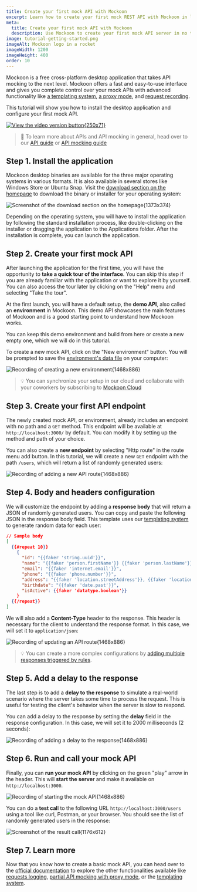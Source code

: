 ```yaml
---
title: Create your first mock API with Mockoon
excerpt: Learn how to create your first mock REST API with Mockoon in less than 5 minutes
meta:
  title: Create your first mock API with Mockoon
  description: Use Mockoon to create your first mock API server in no time and generate fake realistic JSON data for your applications.
image: tutorial-getting-started.png
imageAlt: Mockoon logo in a rocket
imageWidth: 1200
imageHeight: 400
order: 10
---
```


Mockoon is a free cross-platform desktop application that takes API mocking to the next level. Mockoon offers a fast and easy-to-use interface and gives you complete control over your mock APIs with advanced functionality like [a templating system](docs:templating/overview), [a proxy mode](docs:server-configuration/proxy-mode), and [request recording](docs:logging-and-recording/auto-mocking-and-recording).

This tutorial will show you how to install the desktop application and configure your first mock API.

[![View the video version button{250x71}](/images/view-video-btn-250.png)](https://youtu.be/XKMCKwxMkWs)

> 📘 To learn more about APIs and API mocking in general, head over to our [API guide](/articles/api-guide-what-are-api/) or [API mocking guide](/articles/what-is-api-mocking/)

## Step 1. Install the application

Mockoon desktop binaries are available for the three major operating systems in various formats. It is also available in several stores like Windows Store or Ubuntu Snap. Visit the [download section on the homepage](/download/) to download the binary or installer for your operating system:

![Screenshot of the download section on the homepage{1373x374}](/images/tutorials/getting-started/desktop-application-download-screenshot.png)

Depending on the operating system, you will have to install the application by following the standard installation process, like double-clicking on the installer or dragging the application to the Applications folder. After the installation is complete, you can launch the application.

## Step 2. Create your first mock API

After launching the application for the first time, you will have the opportunity to **take a quick tour of the interface**. You can skip this step if you are already familiar with the application or want to explore it by yourself. You can also access the tour later by clicking on the "Help" menu and selecting "Take the tour".

At the first launch, you will have a default setup, the **demo API**, also called an **environment** in Mockoon. This demo API showcases the main features of Mockoon and is a good starting point to understand how Mockoon works.

You can keep this demo environment and build from here or create a new empty one, which we will do in this tutorial.

To create a new mock API, click on the "New environment" button. You will be prompted to save the [environment's data file](docs:mockoon-data-files/data-storage-location) on your computer:

![Recording of creating a new environment{1468x886}](/images/tutorials/getting-started/create-first-mock-api.gif)

> 💡 You can synchronize your setup in our cloud and collaborate with your coworkers by subscribing to [Mockoon Cloud](/cloud/)

## Step 3. Create your first API endpoint

The newly created mock API, or environment, already includes an endpoint with no path and a `GET` method. This endpoint will be available at `http://localhost:3000/` by default. You can modify it by setting up the method and path of your choice.

You can also create a **new endpoint** by selecting "Http route" in the route menu add button. In this tutorial, we will create a new `GET` endpoint with the path `/users`, which will return a list of randomly generated users:

![Recording of adding a new API route{1468x886}](/images/tutorials/getting-started/create-basic-api-endpoint.gif)

## Step 4. Body and headers configuration

We will customize the endpoint by adding a **response body** that will return a JSON of randomly generated users. You can copy and paste the following JSON in the response body field. This template uses our [templating system](docs:templating/overview) to generate random data for each user:

```json
// Sample body
[
  {{#repeat 10}}
    {
      "id": "{{faker 'string.uuid'}}",
      "name": "{{faker 'person.firstName'}} {{faker 'person.lastName'}}",
      "email": "{{faker 'internet.email'}}",
      "phone": "{{faker 'phone.number'}}",
      "address": "{{faker 'location.streetAddress'}}, {{faker 'location.city'}}, {{faker 'location.state' abbreviated=true}} {{faker 'location.zipCode'}}",
      "birthdate": "{{faker 'date.past'}}",
      "isActive": {{faker 'datatype.boolean'}}
    }
  {{/repeat}}
]
```

We will also add a **Content-Type** header to the response. This header is necessary for the client to understand the response format. In this case, we will set it to `application/json`:

![Recording of updating an API route{1468x886}](/images/tutorials/getting-started/add-body-template-header.gif)

> 💡 You can create a more complex configurations by [adding multiple responses triggered by rules](docs:route-responses/dynamic-rules).

## Step 5. Add a delay to the response

The last step is to add a **delay to the response** to simulate a real-world scenario where the server takes some time to process the request. This is useful for testing the client's behavior when the server is slow to respond.

You can add a delay to the response by setting the **delay** field in the response configuration. In this case, we will set it to 2000 milliseconds (2 seconds):

![Recording of adding a delay to the response{1468x886}](/images/tutorials/getting-started/add-response-delay.gif)

## Step 6. Run and call your mock API

Finally, you can **run your mock API** by clicking on the green "play" arrow in the header. This will **start the server** and make it available on `http://localhost:3000`.

![Recording of starting the mock API{1468x886}](/images/tutorials/getting-started/start-mock-api.gif)

You can do a **test cal**l to the following URL `http://localhost:3000/users` using a tool like curl, Postman, or your browser. You should see the list of randomly generated users in the response:

![Screenshot of the result call{1176x612}](/images/tutorials/getting-started/calling-users-list.png)

## Step 7. Learn more

Now that you know how to create a basic mock API, you can head over to the [official documentation](docs:about) to explore the other functionalities available like [requests logging](docs:logging-and-recording/requests-logging), [partial API mocking with proxy mode](docs:server-configuration/proxy-mode), or the [templating system](docs:templating/overview).
